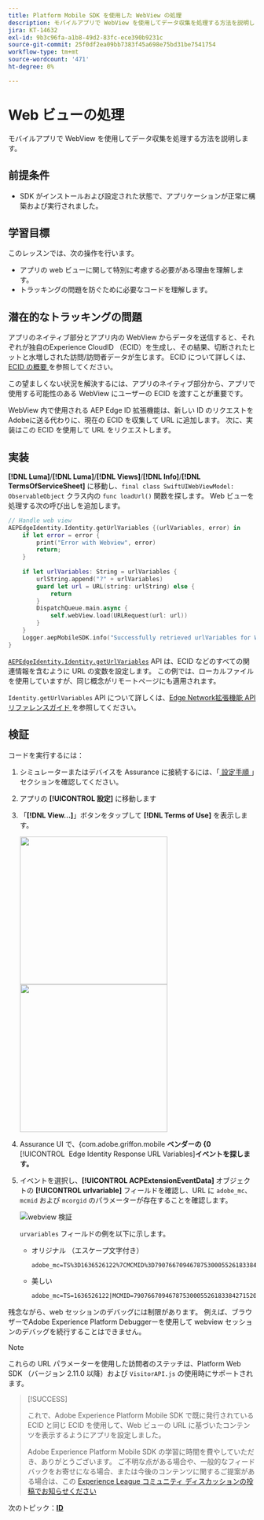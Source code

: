 ```yaml
---
title: Platform Mobile SDK を使用した WebView の処理
description: モバイルアプリで WebView を使用してデータ収集を処理する方法を説明します。
jira: KT-14632
exl-id: 9b3c96fa-a1b8-49d2-83fc-ece390b9231c
source-git-commit: 25f0df2ea09bb7383f45a698e75bd31be7541754
workflow-type: tm+mt
source-wordcount: '471'
ht-degree: 0%

---
```


# Web ビューの処理

モバイルアプリで WebView を使用してデータ収集を処理する方法を説明します。

## 前提条件

* SDK がインストールおよび設定された状態で、アプリケーションが正常に構築および実行されました。

## 学習目標

このレッスンでは、次の操作を行います。

* アプリの web ビューに関して特別に考慮する必要がある理由を理解します。
* トラッキングの問題を防ぐために必要なコードを理解します。

## 潜在的なトラッキングの問題

アプリのネイティブ部分とアプリ内の WebView からデータを送信すると、それぞれが独自のExperience CloudID （ECID）を生成し、その結果、切断されたヒットと水増しされた訪問/訪問者データが生じます。 ECID について詳しくは、[ECID の概要 ](https://experienceleague.adobe.com/docs/experience-platform/identity/ecid.html?lang=en) を参照してください。

この望ましくない状況を解決するには、アプリのネイティブ部分から、アプリで使用する可能性のある WebView にユーザーの ECID を渡すことが重要です。

WebView 内で使用される AEP Edge ID 拡張機能は、新しい ID のリクエストをAdobeに送る代わりに、現在の ECID を収集して URL に追加します。 次に、実装はこの ECID を使用して URL をリクエストします。

## 実装

**[!DNL Luma]**/**[!DNL Luma]**/**[!DNL Views]**/**[!DNL Info]**/**[!DNL TermsOfServiceSheet]** に移動し、`final class SwiftUIWebViewModel: ObservableObject` クラス内の `func loadUrl()` 関数を探します。 Web ビューを処理する次の呼び出しを追加します。

```swift
// Handle web view
AEPEdgeIdentity.Identity.getUrlVariables {(urlVariables, error) in
    if let error = error {
        print("Error with Webview", error)
        return;
    }
    
    if let urlVariables: String = urlVariables {
        urlString.append("?" + urlVariables)
        guard let url = URL(string: urlString) else {
            return
        }
        DispatchQueue.main.async {
            self.webView.load(URLRequest(url: url))
        }
    }
    Logger.aepMobileSDK.info("Successfully retrieved urlVariables for WebView, final URL: \(urlString)")
}
```

[`AEPEdgeIdentity.Identity.getUrlVariables`](https://developer.adobe.com/client-sdks/documentation/identity-for-edge-network/api-reference/#geturlvariables) API は、ECID などのすべての関連情報を含むように URL の変数を設定します。 この例では、ローカルファイルを使用していますが、同じ概念がリモートページにも適用されます。

`Identity.getUrlVariables` API について詳しくは、[Edge Network拡張機能 API リファレンスガイド ](https://developer.adobe.com/client-sdks/documentation/identity-for-edge-network/api-reference/#geturlvariables) を参照してください。

## 検証

コードを実行するには：

1. シミュレーターまたはデバイスを Assurance に接続するには、「[ 設定手順 ](assurance.md#connecting-to-a-session)」セクションを確認してください。
1. アプリの **[!UICONTROL 設定]** に移動します
1. 「**[!DNL View...]**」ボタンをタップして **[!DNL Terms of Use]** を表示します。

   <img src="./assets/tou1.png" width="300" /> <img src="./assets/tou2.png" width="300" />

1. Assurance UI で、&lbrace;com.adobe.griffon.mobile **ベンダーの &lbrace;0**&#x200B;[!UICONTROL &#x200B; Edge Identity Response URL Variables &#x200B;]&#x200B;**イベントを探します。**
1. イベントを選択し、**[!UICONTROL ACPExtensionEventData]** オブジェクトの **[!UICONTROL urlvariable]** フィールドを確認し、URL に `adobe_mc`、`mcmid` および `mcorgid` のパラメーターが存在することを確認します。

   ![webview 検証 ](assets/webview-validation.png)

   `urvariables` フィールドの例を以下に示します。

   * オリジナル （エスケープ文字付き）

     ```html
     adobe_mc=TS%3D1636526122%7CMCMID%3D79076670946787530005526183384271520749%7CMCORGID%3D7ABB3E6A5A7491460A495D61%40AdobeOrg
     ```

   * 美しい

     ```html
     adobe_mc=TS=1636526122|MCMID=79076670946787530005526183384271520749|MCORGID=7ABB3E6A5A7491460A495D61@AdobeOrg
     ```

残念ながら、web セッションのデバッグには制限があります。 例えば、ブラウザーでAdobe Experience Platform Debuggerーを使用して webview セッションのデバッグを続行することはできません。

>[!NOTE]
>
>これらの URL パラメーターを使用した訪問者のステッチは、Platform Web SDK （バージョン 2.11.0 以降）および `VisitorAPI.js` の使用時にサポートされます。


>[!SUCCESS]
>
>これで、Adobe Experience Platform Mobile SDK で既に発行されている ECID と同じ ECID を使用して、Web ビューの URL に基づいたコンテンツを表示するようにアプリを設定しました。
>
>Adobe Experience Platform Mobile SDK の学習に時間を費やしていただき、ありがとうございます。 ご不明な点がある場合や、一般的なフィードバックをお寄せになる場合、または今後のコンテンツに関するご提案がある場合は、この [Experience League コミュニティ ディスカッションの投稿でお知らせください ](https://experienceleaguecommunities.adobe.com/t5/adobe-experience-platform-data/tutorial-discussion-implement-adobe-experience-cloud-in-mobile/td-p/443796)

次のトピック：**[ID](identity.md)**
